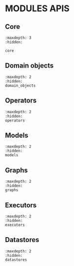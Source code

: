 # MODULES APIS

## Core

```{toctree}
:maxdepth: 3
:hidden:

core
```

## Domain objects

```{toctree}
:maxdepth: 2
:hidden:
domain_objects
```

## Operators

```{toctree}
:maxdepth: 2
:hidden:
operators
```

## Models

```{toctree}
:maxdepth: 2
:hidden:
models
```

## Graphs

```{toctree}
:maxdepth: 2
:hidden:
graphs
```

## Executors

```{toctree}
:maxdepth: 2
:hidden:
executors
```

## Datastores

```{toctree}
:maxdepth: 2
:hidden:
datastores
```
